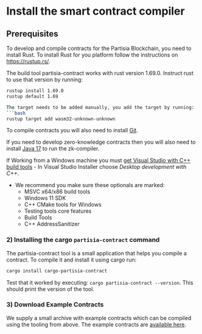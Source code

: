 # Install the smart contract compiler

## Prerequisites

To develop and compile contracts for the Partisia Blockchain, you need to install Rust.
To install Rust for you platform follow the instructions on <https://rustup.rs/>.

The build tool partisia-contract works with rust version 1.69.0. Instruct rust to use that version by running:


```bash
rustup install 1.69.0
rustup default 1.69

The target needs to be added manually, you add the target by running:
```bash
rustup target add wasm32-unknown-unknown
```

To compile contracts you will also need to install [Git](https://git-scm.com/downloads).

If you need to develop zero-knowledge contracts then you will also need to install [Java 17](https://openjdk.org/) to run the zk-compiler.


If Working from a Windows machine you must [get Visual Studio with C++  build tools](https://visualstudio.microsoft.com/downloads/) - In Visual Studio Installer choose *Desktop development with C++*.

* We recommend you make sure these optionals are marked:
    * MSVC x64/x86 build tools
    * Windows 11 SDK 
    * C++ CMake tools for Windows
    * Testing tools core features 
    * Build Tools
    * C++ AddressSanitizer

### 2) Installing the cargo `partisia-contract` command

The partisia-contract tool is a small application that helps you compile a contract.
To compile it and install it using cargo run:

```bash
cargo install cargo-partisia-contract
```

Test that it worked by executing: `cargo partisia-contract --version`. This should print the version of the tool.

### 3) Download Example Contracts

We supply a small archive with example contracts which can be compiled using the tooling from above.
The example contracts are [available here](../smart-contracts/smart-contract-examples.md).

